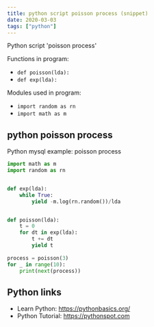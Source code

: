 ```yaml
---
title: python script poisson process (snippet)
date: 2020-03-03
tags: ["python"]
---
```

Python script 'poisson process'

Functions in program: 
* `def poisson(lda):`
* `def exp(lda):`

Modules used in program: 
* `import random as rn`
* `import math as m`

## python poisson process

Python mysql example: poisson process

```python
import math as m
import random as rn


def exp(lda):
    while True:
        yield -m.log(rn.random())/lda


def poisson(lda):
    t = 0
    for dt in exp(lda):
        t += dt
        yield t
        
process = poisson(3)
for _ in range(10):
    print(next(process))


```

## Python links

- Learn Python: https://pythonbasics.org/
- Python Tutorial: https://pythonspot.com
